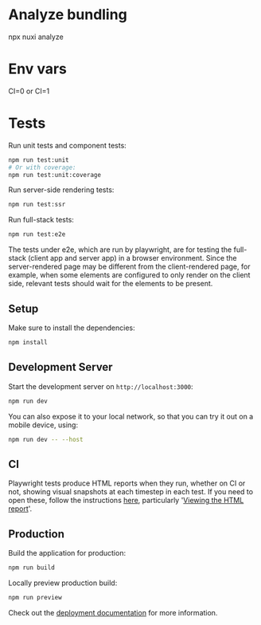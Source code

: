 # Analyze bundling

npx nuxi analyze

# Env vars

CI=0 or CI=1

# Tests

Run unit tests and component tests:
```bash
npm run test:unit
# Or with coverage:
npm run test:unit:coverage
```

Run server-side rendering tests:
```bash
npm run test:ssr
```

Run full-stack tests:
```bash
npm run test:e2e
```

The tests under e2e, which are run by playwright, are for testing the full-stack (client app and server app) in a browser environment. Since the server-rendered page may be different from the client-rendered page, for example, when some elements are configured to only render on the client side, relevant tests should wait for the elements to be present.

## Setup

Make sure to install the dependencies:

```bash
npm install
```

## Development Server

Start the development server on `http://localhost:3000`:

```bash
npm run dev
```

You can also expose it to your local network, so that you can try it out on a mobile device, using:

```bash
npm run dev -- --host
```

## CI

Playwright tests produce HTML reports when they run, whether on CI or not, showing visual snapshots at each timestep in each test. If you need to open these, follow the instructions [here](https://playwright.dev/docs/ci-intro#html-report), particularly '[Viewing the HTML report](https://playwright.dev/docs/ci-intro#viewing-the-html-report)'.

## Production

Build the application for production:

```bash
npm run build
```

Locally preview production build:

```bash
npm run preview
```

Check out the [deployment documentation](https://nuxt.com/docs/getting-started/deployment) for more information.
